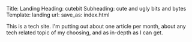 Title: Landing
Heading: cutebit
Subheading: cute and ugly bits and bytes
Template: landing
url:
save_as: index.html

This is a tech site. I'm putting out about one article per month, about any tech related topic of my choosing, and as in-depth as I can get.

